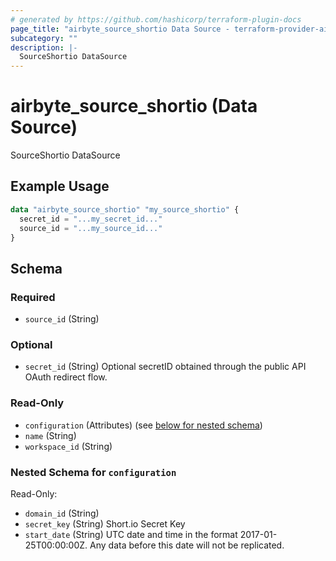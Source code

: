 ```yaml
---
# generated by https://github.com/hashicorp/terraform-plugin-docs
page_title: "airbyte_source_shortio Data Source - terraform-provider-airbyte"
subcategory: ""
description: |-
  SourceShortio DataSource
---
```


# airbyte_source_shortio (Data Source)

SourceShortio DataSource

## Example Usage

```terraform
data "airbyte_source_shortio" "my_source_shortio" {
  secret_id = "...my_secret_id..."
  source_id = "...my_source_id..."
}
```

<!-- schema generated by tfplugindocs -->
## Schema

### Required

- `source_id` (String)

### Optional

- `secret_id` (String) Optional secretID obtained through the public API OAuth redirect flow.

### Read-Only

- `configuration` (Attributes) (see [below for nested schema](#nestedatt--configuration))
- `name` (String)
- `workspace_id` (String)

<a id="nestedatt--configuration"></a>
### Nested Schema for `configuration`

Read-Only:

- `domain_id` (String)
- `secret_key` (String) Short.io Secret Key
- `start_date` (String) UTC date and time in the format 2017-01-25T00:00:00Z. Any data before this date will not be replicated.


